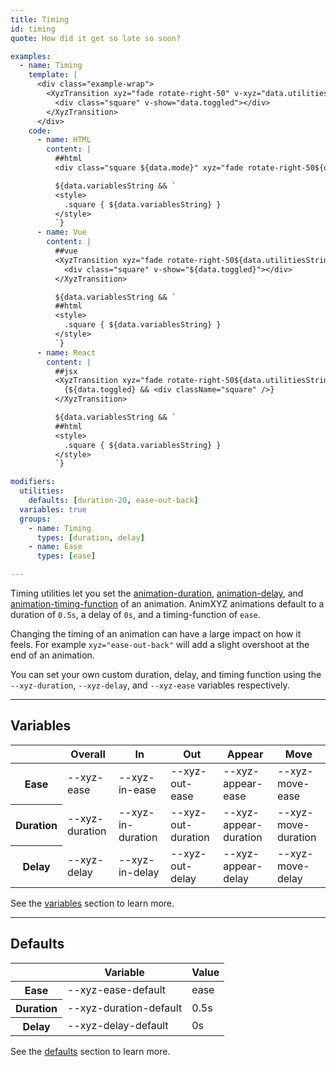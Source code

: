 ```yaml
---
title: Timing
id: timing
quote: How did it get so late so soon?

examples:
  - name: Timing
    template: |
      <div class="example-wrap">
        <XyzTransition xyz="fade rotate-right-50" v-xyz="data.utilities" :style="data.variables" v-on="data.listeners">
          <div class="square" v-show="data.toggled"></div>
        </XyzTransition>
      </div>
    code:
      - name: HTML
        content: |
          ##html
          <div class="square ${data.mode}" xyz="fade rotate-right-50${data.utilitiesString && ' ' + data.utilitiesString}"></div>

          ${data.variablesString && `
          <style>
            .square { ${data.variablesString} }
          </style>
          `}
      - name: Vue
        content: |
          ##vue
          <XyzTransition xyz="fade rotate-right-50${data.utilitiesString && ' ' + data.utilitiesString}">
            <div class="square" v-show="${data.toggled}"></div>
          </XyzTransition>

          ${data.variablesString && `
          ##html
          <style>
            .square { ${data.variablesString} }
          </style>
          `}
      - name: React
        content: |
          ##jsx
          <XyzTransition xyz="fade rotate-right-50${data.utilitiesString && ' ' + data.utilitiesString}">
            {${data.toggled} && <div className="square" />}
          </XyzTransition>

          ${data.variablesString && `
          ##html
          <style>
            .square { ${data.variablesString} }
          </style>
          `}

modifiers:
  utilities:
    defaults: [duration-20, ease-out-back]
  variables: true
  groups:
    - name: Timing
      types: [duration, delay]
    - name: Ease
      types: [ease]

---
```


Timing utilities let you set the [animation-duration](https://developer.mozilla.org/en-US/docs/Web/CSS/animation-duration), [animation-delay](https://developer.mozilla.org/en-US/docs/Web/CSS/animation-delay), and [animation-timing-function](https://developer.mozilla.org/en-US/docs/Web/CSS/animation-timing-function) of an animation. AnimXYZ animations default to a duration of `0.5s`, a delay of `0s`, and a timing-function of `ease`.

Changing the timing of an animation can have a large impact on how it feels. For example `xyz="ease-out-back"` will add a slight overshoot at the end of an animation.

You can set your own custom duration, delay, and timing function using the `--xyz-duration`, `--xyz-delay`, and `--xyz-ease` variables respectively.

---
## Variables

<div class="variables-table table-wrap shadow-scroll">
  <table class="shadow-scroll-content">
    <thead>
      <tr>
        <th></th>
        <th>Overall</th>
        <th>In</th>
        <th>Out</th>
        <th>Appear</th>
        <th>Move</th>
      </tr>
    </thead>
    <tbody>
      <tr>
        <th scope="row">Ease</th>
        <td>--xyz-ease</td>
        <td>--xyz-in-ease</td>
        <td>--xyz-out-ease</td>
        <td>--xyz-appear-ease</td>
        <td>--xyz-move-ease</td>
      </tr>
      <tr>
        <th scope="row">Duration</th>
        <td>--xyz-duration</td>
        <td>--xyz-in-duration</td>
        <td>--xyz-out-duration</td>
        <td>--xyz-appear-duration</td>
        <td>--xyz-move-duration</td>
      </tr>
      <tr>
        <th scope="row">Delay</th>
        <td>--xyz-delay</td>
        <td>--xyz-in-delay</td>
        <td>--xyz-out-delay</td>
        <td>--xyz-appear-delay</td>
        <td>--xyz-move-delay</td>
      </tr>
    </tbody>
  </table>
</div>

See the [variables](#variables) section to learn more.

---
## Defaults

<div class="variables-table table-wrap shadow-scroll">
  <table class="shadow-scroll-content">
    <thead>
      <tr>
        <th></th>
        <th>Variable</th>
        <th>Value</th>
      </tr>
    </thead>
    <tbody>
      <tr>
        <th scope="row">Ease</th>
        <td>--xyz-ease-default</td>
        <td>ease</td>
      </tr>
      <tr>
        <th scope="row">Duration</th>
        <td>--xyz-duration-default</td>
        <td>0.5s</td>
      </tr>
      <tr>
        <th scope="row">Delay</th>
        <td>--xyz-delay-default</td>
        <td>0s</td>
      </tr>
    </tbody>
  </table>
</div>

See the [defaults](#defaults) section to learn more.
